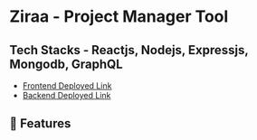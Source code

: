 # Ziraa - Project Manager Tool

## Tech Stacks - Reactjs, Nodejs, Expressjs, Mongodb, GraphQL

- [Frontend Deployed Link](https://ziraa-frontend.onrender.com)
- [Backend Deployed Link](https://ziraa-backend.onrender.com/hello)

## 🚩 Features
